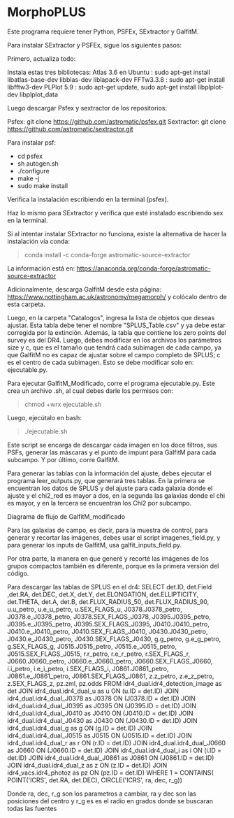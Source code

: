 # MorphoPLUS

Este programa requiere tener Python, PSFEx, SExtractor y GalfitM.

Para instalar SExtractor y PSFEx, sigue los siguientes pasos:

Primero, actualiza todo:

Instala estas tres bibliotecas:
Atlas 3.6 en Ubuntu : sudo apt-get install libatlas-base-dev libblas-dev liblapack-dev
FFTw3.3.8 : sudo apt-get install libfftw3-dev
PLPlot 5.9 : sudo apt-get update, sudo apt-get install libplplot-dev libplplot_data

Luego descargar Psfex y sextractor de los repositorios:

Psfex: git clone https://github.com/astromatic/psfex.git
Sextractor: git clone https://github.com/astromatic/sextractor.git 

Para instalar psf:

- cd psfex
- sh autogen.sh
- ./configure
- make -j
- sudo make install

Verifica la instalación escribiendo en la terminal (psfex).

Haz lo mismo para SExtractor y verifica que esté instalado escribiendo sex en la terminal.

Si al intentar instalar SExtractor no funciona, existe la alternativa de hacer la instalación vía conda:
> conda install -c conda-forge astromatic-source-extractor

La información está en: https://anaconda.org/conda-forge/astromatic-source-extractor

Adicionalmente, descarga GalfitM desde esta página: https://www.nottingham.ac.uk/astronomy/megamorph/ y colócalo dentro de esta carpeta.

Luego, en la carpeta "Catalogos", ingresa la lista de objetos que deseas ajustar. Esta tabla debe tener el nombre "SPLUS_Table.csv" y ya debe estar corregida por la extinción. Además, la tabla que contiene los zero points del survey es del DR4. Luego, debes modificar en los archivos los parámetros size y c, que es el tamaño que tendrá cada subimagen de cada campo, ya que GalfitM no es capaz de ajustar sobre el campo completo de SPLUS; c es el centro de cada subimagen. Esto se debe modificar solo en: ejecutable.py.

Para ejecutar GalfitM_Modificado, corre el programa ejecutable.py. Este crea un archivo .sh, al cual debes darle los permisos con:

> chmod +wrx ejecutable.sh

Luego, ejecútalo en bash:

> ./ejecutable.sh

Este script se encarga de descargar cada imagen en los doce filtros, sus PSFs, generar las máscaras y el punto de impunt para GalfitM para cada subcampo. Y por último, corre GalfitM.

Para generar las tablas con la información del ajuste, debes ejecutar el programa leer_outputs.py, que generará tres tablas. En la primera se encuentran los datos de SPLUS y del ajuste para cada galaxia donde el ajuste y el chi2_red es mayor a dos, en la segunda las galaxias donde el chi es mayor, y en la tercera se encuentran los Chi2 por subcampo.

Diagrama de flujo de GalfitM_modificado

Para las galaxias de campo, es decir, para la muestra de control, para generar y recortar las imágenes, debes usar el script imagenes_field.py, y para generar los inputs de GalfitM, usa galfit_inputs_field.py.

Por otra parte, la manera en que generé y recorté las imágenes de los grupos compactos también es diferente, porque es la primera versión del código.

Para descargar las tablas de SPLUS en el dr4: 
SELECT det.ID, det.Field ,det.RA, det.DEC, det.X, det.Y, det.ELONGATION, det.ELLIPTICITY, det.THETA, det.A, det.B, det.FLUX_RADIUS_50, det.FLUX_RADIUS_90, u.u_petro, u.e_u_petro, u.SEX_FLAGS_u, J0378.J0378_petro, J0378.e_J0378_petro, J0378.SEX_FLAGS_J0378, J0395.J0395_petro, J0395.e_J0395_petro, J0395.SEX_FLAGS_J0395, J0410.J0410_petro, J0410.e_J0410_petro, J0410.SEX_FLAGS_J0410, J0430.J0430_petro, J0430.e_J0430_petro, J0430.SEX_FLAGS_J0430, g.g_petro, g.e_g_petro, g.SEX_FLAGS_g, J0515.J0515_petro, J0515.e_J0515_petro, J0515.SEX_FLAGS_J0515, r.r_petro, r.e_r_petro, r.SEX_FLAGS_r, J0660.J0660_petro, J0660.e_J0660_petro, J0660.SEX_FLAGS_J0660, i.i_petro, i.e_i_petro, i.SEX_FLAGS_i, J0861.J0861_petro, J0861.e_J0861_petro, J0861.SEX_FLAGS_J0861, z.z_petro, z.e_z_petro, z.SEX_FLAGS_z, pz.zml, pz.odds FROM idr4_dual.idr4_detection_image as det JOIN idr4_dual.idr4_dual_u as u ON (u.ID = det.ID) JOIN idr4_dual.idr4_dual_J0378 as J0378 ON (J0378.ID = det.ID) JOIN idr4_dual.idr4_dual_J0395 as J0395 ON (J0395.ID = det.ID) JOIN idr4_dual.idr4_dual_J0410 as J0410 ON (J0410.ID = det.ID) JOIN idr4_dual.idr4_dual_J0430 as J0430 ON (J0430.ID = det.ID) JOIN idr4_dual.idr4_dual_g as g ON (g.ID = det.ID) JOIN idr4_dual.idr4_dual_J0515 as J0515 ON (J0515.ID = det.ID) JOIN idr4_dual.idr4_dual_r as r ON (r.ID = det.ID) JOIN idr4_dual.idr4_dual_J0660 as J0660 ON (J0660.ID = det.ID) JOIN idr4_dual.idr4_dual_i as i ON (i.ID = det.ID) JOIN idr4_dual.idr4_dual_J0861 as J0861 ON (J0861.ID = det.ID) JOIN idr4_dual.idr4_dual_z as z ON (z.ID = det.ID) JOIN idr4_vacs.idr4_photoz as pz ON (pz.ID = det.ID) WHERE 1 = CONTAINS( POINT('ICRS', det.RA, det.DEC), CIRCLE('ICRS', ra, dec, r_g))

Donde ra, dec, r_g son los parametros a cambiar, ra y dec son las posiciones del centro y r_g es es el radio en grados donde se buscaran todas las fuentes
